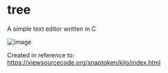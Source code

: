 # tree
 A simple text editor written in C
 
 ![image](https://user-images.githubusercontent.com/29133471/137604468-11a1e0b4-2408-4d3c-b703-f36470e9ce2d.png)


Created in reference to: https://viewsourcecode.org/snaptoken/kilo/index.html
